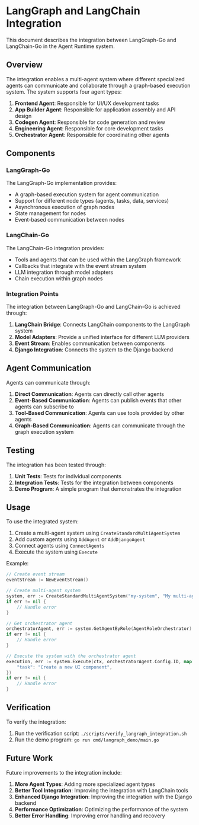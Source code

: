 # LangGraph and LangChain Integration

This document describes the integration between LangGraph-Go and LangChain-Go in the Agent Runtime system.

## Overview

The integration enables a multi-agent system where different specialized agents can communicate and collaborate through a graph-based execution system. The system supports four agent types:

1. **Frontend Agent**: Responsible for UI/UX development tasks
2. **App Builder Agent**: Responsible for application assembly and API design
3. **Codegen Agent**: Responsible for code generation and review
4. **Engineering Agent**: Responsible for core development tasks
5. **Orchestrator Agent**: Responsible for coordinating other agents

## Components

### LangGraph-Go

The LangGraph-Go implementation provides:

- A graph-based execution system for agent communication
- Support for different node types (agents, tasks, data, services)
- Asynchronous execution of graph nodes
- State management for nodes
- Event-based communication between nodes

### LangChain-Go

The LangChain-Go integration provides:

- Tools and agents that can be used within the LangGraph framework
- Callbacks that integrate with the event stream system
- LLM integration through model adapters
- Chain execution within graph nodes

### Integration Points

The integration between LangGraph-Go and LangChain-Go is achieved through:

1. **LangChain Bridge**: Connects LangChain components to the LangGraph system
2. **Model Adapters**: Provide a unified interface for different LLM providers
3. **Event Stream**: Enables communication between components
4. **Django Integration**: Connects the system to the Django backend

## Agent Communication

Agents can communicate through:

1. **Direct Communication**: Agents can directly call other agents
2. **Event-Based Communication**: Agents can publish events that other agents can subscribe to
3. **Tool-Based Communication**: Agents can use tools provided by other agents
4. **Graph-Based Communication**: Agents can communicate through the graph execution system

## Testing

The integration has been tested through:

1. **Unit Tests**: Tests for individual components
2. **Integration Tests**: Tests for the integration between components
3. **Demo Program**: A simple program that demonstrates the integration

## Usage

To use the integrated system:

1. Create a multi-agent system using `CreateStandardMultiAgentSystem`
2. Add custom agents using `AddAgent` or `AddDjangoAgent`
3. Connect agents using `ConnectAgents`
4. Execute the system using `Execute`

Example:

```go
// Create event stream
eventStream := NewEventStream()

// Create multi-agent system
system, err := CreateStandardMultiAgentSystem("my-system", "My multi-agent system", eventStream)
if err != nil {
    // Handle error
}

// Get orchestrator agent
orchestratorAgent, err := system.GetAgentByRole(AgentRoleOrchestrator)
if err != nil {
    // Handle error
}

// Execute the system with the orchestrator agent
execution, err := system.Execute(ctx, orchestratorAgent.Config.ID, map[string]interface{}{
    "task": "Create a new UI component",
})
if err != nil {
    // Handle error
}
```

## Verification

To verify the integration:

1. Run the verification script: `./scripts/verify_langraph_integration.sh`
2. Run the demo program: `go run cmd/langraph_demo/main.go`

## Future Work

Future improvements to the integration include:

1. **More Agent Types**: Adding more specialized agent types
2. **Better Tool Integration**: Improving the integration with LangChain tools
3. **Enhanced Django Integration**: Improving the integration with the Django backend
4. **Performance Optimization**: Optimizing the performance of the system
5. **Better Error Handling**: Improving error handling and recovery
